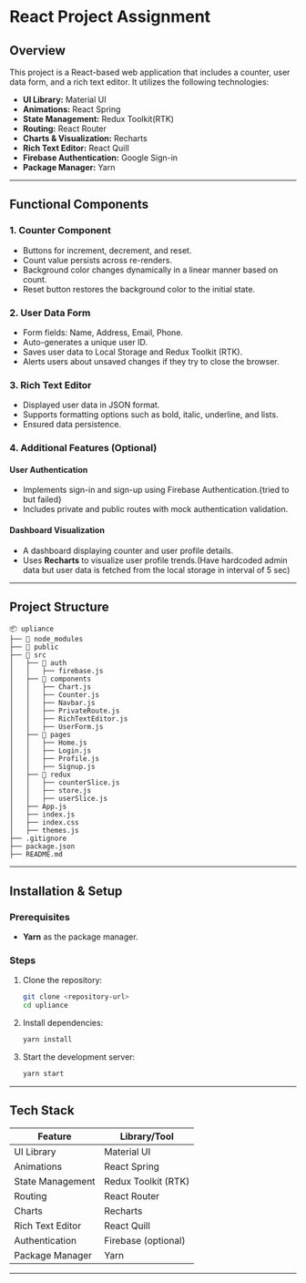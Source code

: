 # React Project Assignment

## Overview
This project is a React-based web application that includes a counter, user data form, and a rich text editor. It utilizes the following technologies:

- **UI Library:** Material UI
- **Animations:** React Spring
- **State Management:** Redux Toolkit(RTK)
- **Routing:** React Router
- **Charts & Visualization:** Recharts
- **Rich Text Editor:** React Quill
- **Firebase Authentication:** Google Sign-in
- **Package Manager:** Yarn

---
## Functional Components
### 1. Counter Component
- Buttons for increment, decrement, and reset.
- Count value persists across re-renders.
- Background color changes dynamically in a linear manner based on count.
- Reset button restores the background color to the initial state.

### 2. User Data Form
- Form fields: Name, Address, Email, Phone.
- Auto-generates a unique user ID.
- Saves user data to Local Storage and Redux Toolkit (RTK).
- Alerts users about unsaved changes if they try to close the browser.

### 3. Rich Text Editor
- Displayed user data in JSON format.
- Supports formatting options such as bold, italic, underline, and lists.
- Ensured data persistence.

### 4. Additional Features (Optional)
#### User Authentication
- Implements sign-in and sign-up using Firebase Authentication.{tried to but failed}
- Includes private and public routes with mock authentication validation.

#### Dashboard Visualization
- A dashboard displaying counter and user profile details.
- Uses **Recharts** to visualize user profile trends.(Have hardcoded admin data but user data is fetched from 
the local storage in interval of 5 sec)

---
## Project Structure
```
📦 upliance
├── 📂 node_modules
├── 📂 public
├── 📂 src
│   ├── 📂 auth
│   │   ├── firebase.js
│   ├── 📂 components
│   │   ├── Chart.js
│   │   ├── Counter.js
│   │   ├── Navbar.js
│   │   ├── PrivateRoute.js
│   │   ├── RichTextEditor.js
│   │   ├── UserForm.js
│   ├── 📂 pages
│   │   ├── Home.js
│   │   ├── Login.js
│   │   ├── Profile.js
│   │   ├── Signup.js
│   ├── 📂 redux
│   │   ├── counterSlice.js
│   │   ├── store.js
│   │   ├── userSlice.js
│   ├── App.js
│   ├── index.js
│   ├── index.css
│   ├── themes.js
├── .gitignore
├── package.json
├── README.md
```
---
## Installation & Setup
### Prerequisites
- **Yarn** as the package manager.

### Steps
1. Clone the repository:
   ```sh
   git clone <repository-url>
   cd upliance
   ```
2. Install dependencies:
   ```sh
   yarn install
   ```
3. Start the development server:
   ```sh
   yarn start
   ```

---
## Tech Stack
| Feature            | Library/Tool |
|--------------------|-------------|
| UI Library        | Material UI 
| Animations        | React Spring |
| State Management  | Redux Toolkit (RTK) |
| Routing           | React Router |
| Charts            | Recharts |
| Rich Text Editor  | React Quill |
| Authentication    | Firebase (optional) |
| Package Manager   | Yarn |
------------------------------------
